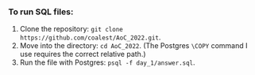 ### To run SQL files:

1. Clone the repository: `git clone https://github.com/coalest/AoC_2022.git`.
2. Move into the directory: `cd AoC_2022`. (The Postgres `\COPY` command I use requires the correct relative path.)
3. Run the file with Postgres: `psql -f day_1/answer.sql`.
